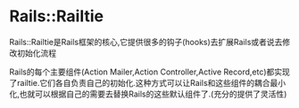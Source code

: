 # Rails::Railtie

Rails::Railtie是Rails框架的核心,它提供很多的钩子(hooks)去扩展Rails或者说去修改初始化流程

Rails的每个主要组件(Action Mailer,Action Controller,Active Record,etc)都实现了railtie.它们各自负责自己的初始化.这种方式可以让Rails和这些组件的耦合最小化,也就可以根据自己的需要去替换Rails的这些默认组件了.(充分的提供了灵活性)

